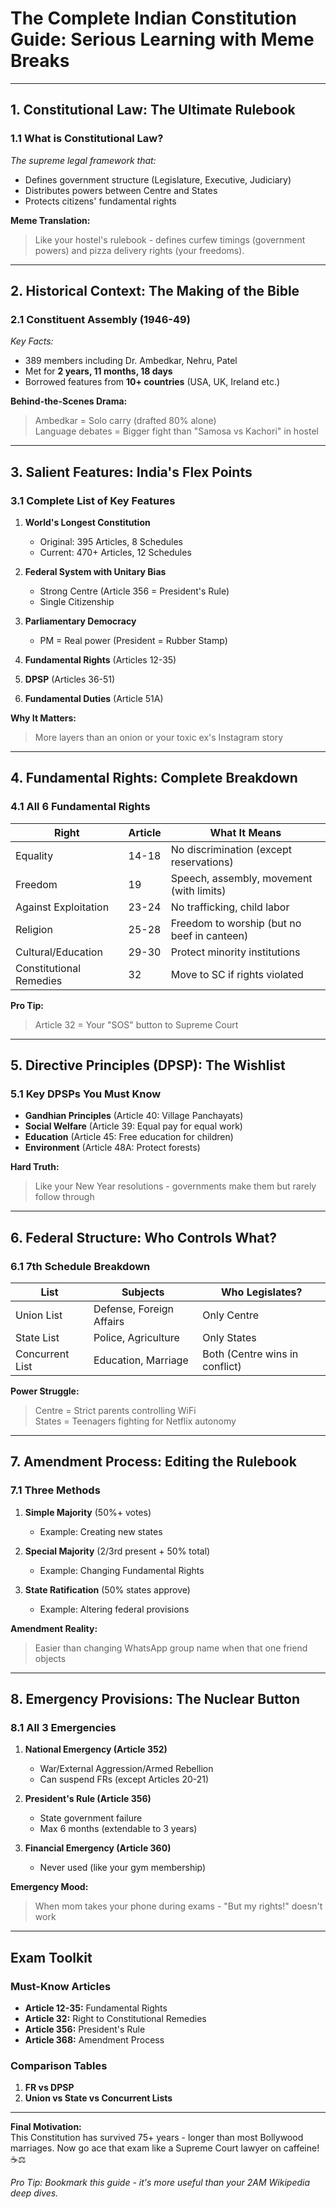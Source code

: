 # **The Complete Indian Constitution Guide: Serious Learning with Meme Breaks**  

---

## **1. Constitutional Law: The Ultimate Rulebook**  

### **1.1 What is Constitutional Law?**  
*The supreme legal framework that:*  
- Defines government structure (Legislature, Executive, Judiciary)  
- Distributes powers between Centre and States  
- Protects citizens' fundamental rights  

**Meme Translation:**  
> Like your hostel's rulebook - defines curfew timings (government powers) and pizza delivery rights (your freedoms).  

---

## **2. Historical Context: The Making of the Bible**  

### **2.1 Constituent Assembly (1946-49)**  
*Key Facts:*  
- 389 members including Dr. Ambedkar, Nehru, Patel  
- Met for **2 years, 11 months, 18 days**  
- Borrowed features from **10+ countries** (USA, UK, Ireland etc.)  

**Behind-the-Scenes Drama:**  
> Ambedkar = Solo carry (drafted 80% alone)  
> Language debates = Bigger fight than "Samosa vs Kachori" in hostel  

---

## **3. Salient Features: India's Flex Points**  

### **3.1 Complete List of Key Features**  
1. **World's Longest Constitution**  
   - Original: 395 Articles, 8 Schedules  
   - Current: 470+ Articles, 12 Schedules  

2. **Federal System with Unitary Bias**  
   - Strong Centre (Article 356 = President's Rule)  
   - Single Citizenship  

3. **Parliamentary Democracy**  
   - PM = Real power (President = Rubber Stamp)  

4. **Fundamental Rights** (Articles 12-35)  
5. **DPSP** (Articles 36-51)  
6. **Fundamental Duties** (Article 51A)  

**Why It Matters:**  
> More layers than an onion or your toxic ex's Instagram story  

---

## **4. Fundamental Rights: Complete Breakdown**  

### **4.1 All 6 Fundamental Rights**  
| **Right** | **Article** | **What It Means** |  
|-----------|------------|-------------------|  
| Equality | 14-18 | No discrimination (except reservations) |  
| Freedom | 19 | Speech, assembly, movement (with limits) |  
| Against Exploitation | 23-24 | No trafficking, child labor |  
| Religion | 25-28 | Freedom to worship (but no beef in canteen) |  
| Cultural/Education | 29-30 | Protect minority institutions |  
| Constitutional Remedies | 32 | Move to SC if rights violated |  

**Pro Tip:**  
> Article 32 = Your "SOS" button to Supreme Court  

---

## **5. Directive Principles (DPSP): The Wishlist**  

### **5.1 Key DPSPs You Must Know**  
- **Gandhian Principles** (Article 40: Village Panchayats)  
- **Social Welfare** (Article 39: Equal pay for equal work)  
- **Education** (Article 45: Free education for children)  
- **Environment** (Article 48A: Protect forests)  

**Hard Truth:**  
> Like your New Year resolutions - governments make them but rarely follow through  

---

## **6. Federal Structure: Who Controls What?**  

### **6.1 7th Schedule Breakdown**  
| **List** | **Subjects** | **Who Legislates?** |  
|----------|-------------|---------------------|  
| Union List | Defense, Foreign Affairs | Only Centre |  
| State List | Police, Agriculture | Only States |  
| Concurrent List | Education, Marriage | Both (Centre wins in conflict) |  

**Power Struggle:**  
> Centre = Strict parents controlling WiFi  
> States = Teenagers fighting for Netflix autonomy  

---

## **7. Amendment Process: Editing the Rulebook**  

### **7.1 Three Methods**  
1. **Simple Majority** (50%+ votes)  
   - Example: Creating new states  

2. **Special Majority** (2/3rd present + 50% total)  
   - Example: Changing Fundamental Rights  

3. **State Ratification** (50% states approve)  
   - Example: Altering federal provisions  

**Amendment Reality:**  
> Easier than changing WhatsApp group name when that one friend objects  

---

## **8. Emergency Provisions: The Nuclear Button**  

### **8.1 All 3 Emergencies**  
1. **National Emergency (Article 352)**  
   - War/External Aggression/Armed Rebellion  
   - Can suspend FRs (except Articles 20-21)  

2. **President's Rule (Article 356)**  
   - State government failure  
   - Max 6 months (extendable to 3 years)  

3. **Financial Emergency (Article 360)**  
   - Never used (like your gym membership)  

**Emergency Mood:**  
> When mom takes your phone during exams - "But my rights!" doesn't work  

---

## **Exam Toolkit**  

### **Must-Know Articles**  
- **Article 12-35:** Fundamental Rights  
- **Article 32:** Right to Constitutional Remedies  
- **Article 356:** President's Rule  
- **Article 368:** Amendment Process  

### **Comparison Tables**  
1. **FR vs DPSP**  
2. **Union vs State vs Concurrent Lists**  

---

**Final Motivation:**  
This Constitution has survived 75+ years - longer than most Bollywood marriages. Now go ace that exam like a Supreme Court lawyer on caffeine! ☕⚖️  

*Pro Tip: Bookmark this guide - it's more useful than your 2AM Wikipedia deep dives.*